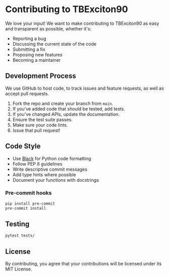 # Contributing to TBExciton90

We love your input! We want to make contributing to TBExciton90 as easy and transparent as possible, whether it's:

- Reporting a bug
- Discussing the current state of the code
- Submitting a fix
- Proposing new features
- Becoming a maintainer

## Development Process

We use GitHub to host code, to track issues and feature requests, as well as accept pull requests.

1. Fork the repo and create your branch from `main`.
2. If you've added code that should be tested, add tests.
3. If you've changed APIs, update the documentation.
4. Ensure the test suite passes.
5. Make sure your code lints.
6. Issue that pull request!

## Code Style

* Use [Black](https://github.com/psf/black) for Python code formatting
* Follow PEP 8 guidelines
* Write descriptive commit messages
* Add type hints where possible
* Document your functions with docstrings

### Pre-commit hooks

```bash
pip install pre-commit
pre-commit install
```

## Testing

```bash
pytest tests/
```

## License

By contributing, you agree that your contributions will be licensed under its MIT License.